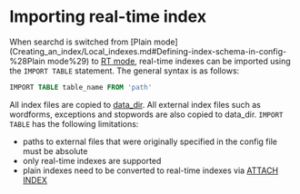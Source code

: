 # Importing real-time index

When searchd is switched from [Plain mode](Creating_an_index/Local_indexes.md#Defining-index-schema-in-config-%28Plain mode%29) to [RT mode](Creating_an_index/Local_indexes.md#Online-schema-management-%28RT-mode%28), real-time indexes can be imported using the `IMPORT TABLE` statement. The general syntax is as follows:

```sql
IMPORT TABLE table_name FROM 'path'
```

All index files are copied to [data_dir](Server_settings/Searchd.md#data_dir). All external index files such as wordforms, exceptions and stopwords are also copied to data_dir. 
`IMPORT TABLE` has the following limitations:
* paths to external files that were originally specified in the config file must be absolute
* only real-time indexes are supported
* plain indexes need to be converted to real-time indexes via [ATTACH INDEX](Adding_data_from_external_storages/Adding_data_from_indexes/Attaching_a_plain_index_to_RT_index.md)
